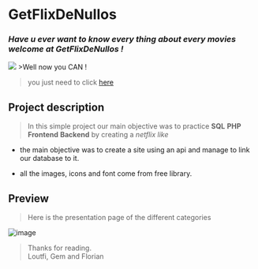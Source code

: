 # **GetFlixDeNullos**   

### *Have u ever want to know every thing about every movies welcome at GetFlixDeNullos !*

<img src="https://media1.giphy.com/media/v1.Y2lkPTc5MGI3NjExajBod2piZG0xZmd0N3NwaGtlenByZ2V2MjRvZWkxcjVpdHl5YzgzYiZlcD12MV9pbnRlcm5hbF9naWZfYnlfaWQmY3Q9Zw/bGgsc5mWoryfgKBx1u/giphy.webp">
>Well now you CAN !

>you just need to click <a href="https://regarde.online/public/index.php">here</a>   

## Project description

>In this simple project our main objective was to practice **SQL** **PHP** **Frontend** **Backend** by creating a *netflix like*

* the main objective was to create a site using an api and manage to link our database to it.
 

* all the images, icons and font come from free library.  


## Preview

>Here is the presentation page of the different categories
<img src="https://i.ibb.co/yXFJk8c/image.png" alt="image" border="0">

>Thanks for reading.   
>Loutfi, Gem and Florian    

 

